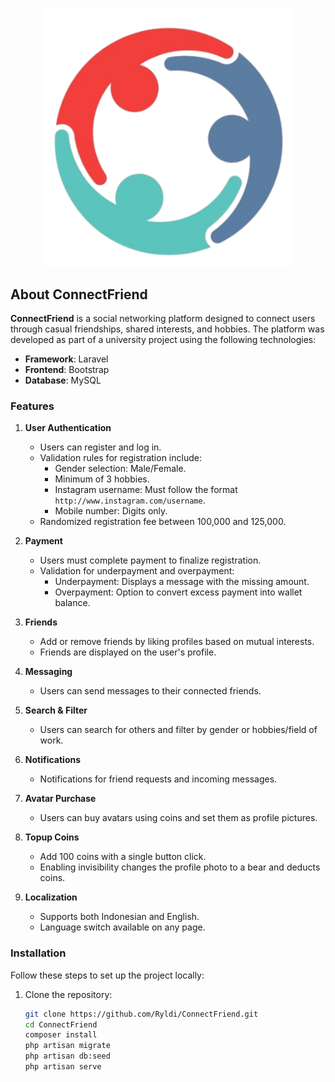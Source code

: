 <p align="center">
  <a href="https://laravel.com" target="_blank">
    <img src="https://github.com/Ryldi/ConnectFriend/blob/main/public/images/logo.png" width="400" alt="ConnectFriend Logo">
  </a>
</p>


## About ConnectFriend

**ConnectFriend** is a social networking platform designed to connect users through casual friendships, shared interests, and hobbies. The platform was developed as part of a university project using the following technologies:

- **Framework**: Laravel
- **Frontend**: Bootstrap
- **Database**: MySQL

### Features

1. **User Authentication**  
   - Users can register and log in.  
   - Validation rules for registration include:  
     - Gender selection: Male/Female.  
     - Minimum of 3 hobbies.  
     - Instagram username: Must follow the format `http://www.instagram.com/username`.  
     - Mobile number: Digits only.  
   - Randomized registration fee between 100,000 and 125,000.  

2. **Payment**  
   - Users must complete payment to finalize registration.  
   - Validation for underpayment and overpayment:  
     - Underpayment: Displays a message with the missing amount.  
     - Overpayment: Option to convert excess payment into wallet balance.  

3. **Friends**  
   - Add or remove friends by liking profiles based on mutual interests.  
   - Friends are displayed on the user's profile.  

4. **Messaging**  
   - Users can send messages to their connected friends.  

5. **Search & Filter**  
   - Users can search for others and filter by gender or hobbies/field of work.  

6. **Notifications**  
   - Notifications for friend requests and incoming messages.  

7. **Avatar Purchase**  
   - Users can buy avatars using coins and set them as profile pictures.  

8. **Topup Coins**  
   - Add 100 coins with a single button click.  
   - Enabling invisibility changes the profile photo to a bear and deducts coins.  

9. **Localization**  
   - Supports both Indonesian and English.  
   - Language switch available on any page.  

### Installation

Follow these steps to set up the project locally:

1. Clone the repository:  
   ```bash
   git clone https://github.com/Ryldi/ConnectFriend.git
   cd ConnectFriend
   composer install
   php artisan migrate
   php artisan db:seed
   php artisan serve
